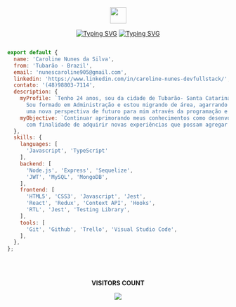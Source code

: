 <div align="center">
<img src="https://github.com/TheDudeThatCode/TheDudeThatCode/blob/master/Assets/Earth.gif" height="37" />
  
[![Typing SVG](https://readme-typing-svg.demolab.com?font='Rajdhani'%2C+sans-serif;&weight=500&size=30&pause=1000&color=2374EE&center=verdadeiro&vCenter=falso&repeat=verdadeiro&width=210&lines=Hello+World)](https://git.io/typing-svg)
[![Typing SVG](https://readme-typing-svg.demolab.com?font='Rajdhani'%2C+sans-serif;&weight=500&size=25&pause=1000&color=EEEEEE&center=verdadeiro&vCenter=falso&repeat=verdadeiro&width=410&lines=I'm+Caroline+Nunes(Carol))](https://git.io/typing-svg)


</div>
  
  
```javascript

export default {
  name: 'Caroline Nunes da Silva',
  from: 'Tubarão - Brazil',
  email: 'nunescaroline905@gmail.com',
  linkedin: 'https://www.linkedin.com/in/caroline-nunes-devfullstack/',
  contato: '(48)98803-7114',
  description: {
    myProfile: `Tenho 24 anos, sou da cidade de Tubarão- Santa Catarina.
      Sou formado em Administração e estou migrando de área, agarrando
      uma nova perspectiva de futuro para mim através da programação e suas tecnologias.`,
    myObjective: `Continuar aprimorando meus conhecimentos como desenvolvedor Full Stack,
      com finalidade de adquirir novas experiências que possam agregar ao meu futuro.`,
  },
  skills: {
    languages: [
      'Javascript', 'TypeScript'
    ],    
    backend: [
      'Node.js', 'Express', 'Sequelize',
      'JWT', 'MySQL', 'MongoDB',
    ],
    frontend: [
      'HTML5', 'CSS3', 'Javascript', 'Jest',
      'React', 'Redux', 'Context API', 'Hooks',
      'RTL', 'Jest', 'Testing Library',
    ],
    tools: [
      'Git', 'Github', 'Trello', 'Visual Studio Code',
    ],
  },
};

```

##
  
<div align="center">
<br>
<p align="centre"><b>VISITORS COUNT</b></p>  
  <p align="center">
    <img align="center" src="https://komarev.com/ghpvc/?username=carolhn&color=blueviolet&style=for-the-badge" />
</p>
<br>
</div

